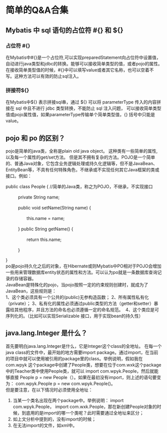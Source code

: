 # 简单的Q&A合集
## Mybatis 中 sql 语句的占位符 #{} 和 ${}
### 占位符 #{}  
在Mybatis中#{}是一个占位符,可以实现preparedStatement向占位符中设置值，自动进行java类型和jdbc的转换。能够可以接收简单类型的值，或者pojo的属性。在接收简单类型值的时候，#{}中可以填写value或者其它名称，也可以空着不写。这种方法可以有效的防止sql注入。
### 拼接符${}
在Mybatis中${} 表示拼接sql串，通过 ${} 可以将 parameterType 传入的内容拼接在 sql 中且不进行 jdbc 类型转换，不能防止 sql 注入问题， 可以接收简单类型值或pojo属性值，如果parameterType传输单个简单类型值，{} 括号中只能是 value。

## pojo 和 po 的区别？  
pojo是简单的java类，全称是plain old java object。 这种类有一些简单的属性, 以及每一个属性的get/set方法。 但是其不拥有复杂的方法。POJO是一个简单的、普通Java对象，它包含业务逻辑处理或持久化逻辑等，但不是JavaBean、EntityBean等，不具有任何特殊角色，不继承或不实现任何其它Java框架的类或接口。例如：  

public class People { //简单的Java类，称之为POJO，不继承，不实现接口
 
   　　private String name;
 
   　　public void setName(String name) {
 
          　　this.name = name;
 
   　　}
      public String getName() {
 
          　　return this.name;
 
   　　}

 
}  
po是pojo持久化之后的对象，在Hibernate或则Mybatis中PO相对于POJO会增加一些用来管理数据库entity状态的属性和方法。可以认为po就是一条数据库查询记录的存储容器。  
JavaBean是特殊化的pojo，当pojo按照一定的约束规则创建时，就成为了JavaBean，这些规则是：  
1、这个类必须具有一个公共的(public)无参构造函数；
2、所有属性私有化（private）；
3、私有化的属性必须通过public类型的方法（getter和setter）暴露给其他程序，并且方法的命名也必须遵循一定的命名规范。 
4、这个类应是可序列化的。（比如可以实现Serializable 接口，用于实现bean的持久性）


## java.lang.Integer 是什么？

首先要明白java.lang.Integer是什么，它是Integer这个class的全地址。
在每一个java class的文件中，最开始的地方需要import package。通过import，在当前的项目中就可以使用被引用的package里的class。举例说明，假如我在com.wpyk 这个package中创建了People类，想要在位于com.wxk这个package中的Teacher类中使用People类，就可以 import com.wpyk.People，然后就能够直接 People p = new People（）。如果在最初没有import，则上述的语句要变为： com.wpyk.People p = new com.wpyk.People()。  
但是要注意，在以下情况时必须使用全地址：   

1. 当某一个类名出现在两个package中。举例说明： import com.wpyk.People， import com.wxk.People，那在新创建People对象的时候，到底用的是import的哪一个类呢？此时需要通过全地址来区分；
2. 如上文分析中提到的，没有import的时候；
3. 在无法import的文件，如xml中。
